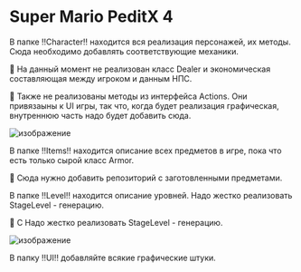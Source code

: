 # Super Mario PeditX 4

В папке ‼️Character‼️ находится вся реализация персонажей, их методы. Сюда необходимо добавлять соответствующие механики. 

🫡 На данный момент не реализован класс Dealer и экономическая составляющая между игроком и данным НПС. 

🫡 Также не реализованы методы из интерфейса Actions. Они привязаыны к UI игры, так что, когда будет реализация графическая, внутреннюю часть надо будет добавить сюда.


![изображение](https://github.com/user-attachments/assets/89b7cb1e-73e8-4b6a-a9a1-2cd77d16319c)


В папке ‼️Items‼️ находится описание всех предметов в игре, пока что есть только сырой класс Armor. 

🫡 Сюда нужно добавить репозиторий с заготовленными предметами.

В папке ‼️Level‼️ находится описание уровней. Надо жестко реализовать StageLevel - генерацию. 

🫡 С Надо жестко реализовать StageLevel - генерацию. 


![изображение](https://github.com/user-attachments/assets/c7e7fef9-868b-486b-b23a-4bb988d80f46)


В папку ‼️UI‼️ добавляйте всякие графические штуки. 
